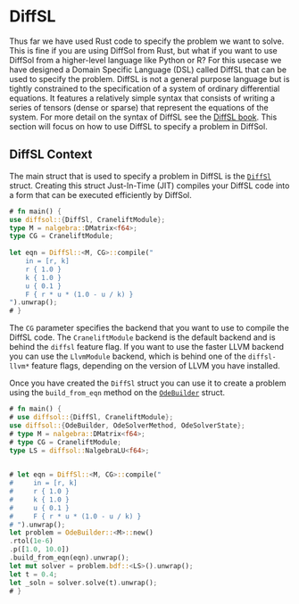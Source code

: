 # DiffSL

Thus far we have used Rust code to specify the problem we want to solve. This is fine if you are using DiffSol from Rust, but what if you want to use DiffSol from a higher-level language like Python or R?
For this usecase we have designed a Domain Specific Language (DSL) called DiffSL that can be used to specify the problem. DiffSL is not a general purpose language but is tightly constrained to 
the specification of a system of ordinary differential equations. It features a relatively simple syntax that consists of writing a series of tensors (dense or sparse) that represent the equations of the system.
For more detail on the syntax of DiffSL see the [DiffSL book](https://martinjrobins.github.io/diffsl/). This section will focus on how to use DiffSL to specify a problem in DiffSol.


## DiffSL Context

The main struct that is used to specify a problem in DiffSL is the [`DiffSl`](https://docs.rs/diffsol/latest/diffsol/ode_solver/diffsl/struct.DiffSl.html) struct. Creating this struct
Just-In-Time (JIT) compiles your DiffSL code into a form that can be executed efficiently by DiffSol. 

```rust
# fn main() {
use diffsol::{DiffSl, CraneliftModule};
type M = nalgebra::DMatrix<f64>;
type CG = CraneliftModule;
        
let eqn = DiffSl::<M, CG>::compile("
    in = [r, k]
    r { 1.0 }
    k { 1.0 }
    u { 0.1 }
    F { r * u * (1.0 - u / k) }
").unwrap();
# }
```

The `CG` parameter specifies the backend that you want to use to compile the DiffSL code. The `CraneliftModule` backend is the default backend and is behind the `diffsl` feature flag. If you want to use the faster LLVM backend you can use the `LlvmModule` backend, which is behind one of the `diffsl-llvm*` feature flags, depending on the version of LLVM you have installed.

Once you have created the `DiffSl` struct you can use it to create a problem using the `build_from_eqn` method on the [`OdeBuilder`](https://docs.rs/diffsol/latest/diffsol/ode_solver/builder/struct.OdeBuilder.html) struct.


```rust
# fn main() {
# use diffsol::{DiffSl, CraneliftModule};
use diffsol::{OdeBuilder, OdeSolverMethod, OdeSolverState};
# type M = nalgebra::DMatrix<f64>;
# type CG = CraneliftModule;
type LS = diffsol::NalgebraLU<f64>;

        
# let eqn = DiffSl::<M, CG>::compile("
#     in = [r, k]
#     r { 1.0 }
#     k { 1.0 }
#     u { 0.1 }
#     F { r * u * (1.0 - u / k) }
# ").unwrap();
let problem = OdeBuilder::<M>::new()
.rtol(1e-6)
.p([1.0, 10.0])
.build_from_eqn(eqn).unwrap();
let mut solver = problem.bdf::<LS>().unwrap();
let t = 0.4;
let _soln = solver.solve(t).unwrap();
# }
```
